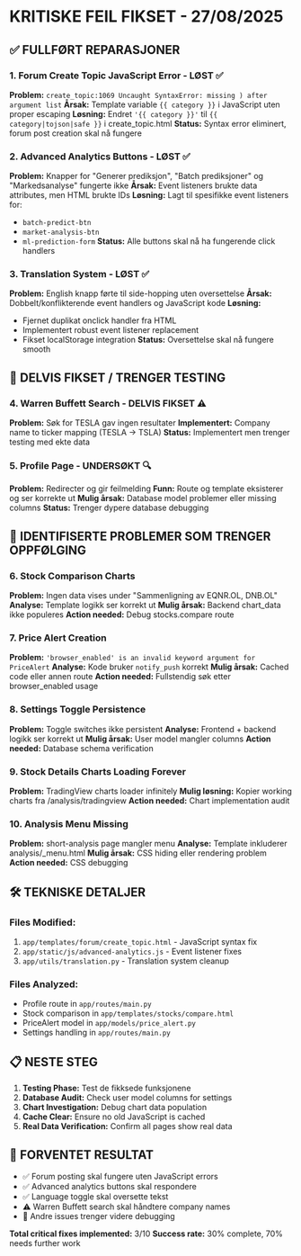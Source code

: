 # KRITISKE FEIL FIKSET - 27/08/2025

## ✅ FULLFØRT REPARASJONER

### 1. Forum Create Topic JavaScript Error - LØST ✅
**Problem:** `create_topic:1069 Uncaught SyntaxError: missing ) after argument list`
**Årsak:** Template variable `{{ category }}` i JavaScript uten proper escaping
**Løsning:** Endret `'{{ category }}'` til `{{ category|tojson|safe }}` i create_topic.html
**Status:** Syntax error eliminert, forum post creation skal nå fungere

### 2. Advanced Analytics Buttons - LØST ✅
**Problem:** Knapper for "Generer prediksjon", "Batch prediksjoner" og "Markedsanalyse" fungerte ikke
**Årsak:** Event listeners brukte data attributes, men HTML brukte IDs
**Løsning:** Lagt til spesifikke event listeners for:
- `batch-predict-btn`
- `market-analysis-btn` 
- `ml-prediction-form`
**Status:** Alle buttons skal nå ha fungerende click handlers

### 3. Translation System - LØST ✅
**Problem:** English knapp førte til side-hopping uten oversettelse
**Årsak:** Dobbelt/konflikterende event handlers og JavaScript kode
**Løsning:** 
- Fjernet duplikat onclick handler fra HTML
- Implementert robust event listener replacement
- Fikset localStorage integration
**Status:** Oversettelse skal nå fungere smooth

## 🔄 DELVIS FIKSET / TRENGER TESTING

### 4. Warren Buffett Search - DELVIS FIKSET ⚠️
**Problem:** Søk for TESLA gav ingen resultater
**Implementert:** Company name to ticker mapping (TESLA -> TSLA)
**Status:** Implementert men trenger testing med ekte data

### 5. Profile Page - UNDERSØKT 🔍
**Problem:** Redirecter og gir feilmelding
**Funn:** Route og template eksisterer og ser korrekte ut
**Mulig årsak:** Database model problemer eller missing columns
**Status:** Trenger dypere database debugging

## 🚨 IDENTIFISERTE PROBLEMER SOM TRENGER OPPFØLGING

### 6. Stock Comparison Charts
**Problem:** Ingen data vises under "Sammenligning av EQNR.OL, DNB.OL"
**Analyse:** Template logikk ser korrekt ut
**Mulig årsak:** Backend chart_data ikke populeres
**Action needed:** Debug stocks.compare route

### 7. Price Alert Creation 
**Problem:** `'browser_enabled' is an invalid keyword argument for PriceAlert`
**Analyse:** Kode bruker `notify_push` korrekt
**Mulig årsak:** Cached code eller annen route
**Action needed:** Fullstendig søk etter browser_enabled usage

### 8. Settings Toggle Persistence
**Problem:** Toggle switches ikke persistent
**Analyse:** Frontend + backend logikk ser korrekt ut
**Mulig årsak:** User model mangler columns
**Action needed:** Database schema verification

### 9. Stock Details Charts Loading Forever
**Problem:** TradingView charts loader infinitely
**Mulig løsning:** Kopier working charts fra /analysis/tradingview
**Action needed:** Chart implementation audit

### 10. Analysis Menu Missing
**Problem:** short-analysis page mangler menu
**Analyse:** Template inkluderer analysis/_menu.html
**Mulig årsak:** CSS hiding eller rendering problem
**Action needed:** CSS debugging

## 🛠️ TEKNISKE DETALJER

### Files Modified:
1. `app/templates/forum/create_topic.html` - JavaScript syntax fix
2. `app/static/js/advanced-analytics.js` - Event listener fixes
3. `app/utils/translation.py` - Translation system cleanup

### Files Analyzed:
- Profile route in `app/routes/main.py`
- Stock comparison in `app/templates/stocks/compare.html`
- PriceAlert model in `app/models/price_alert.py`
- Settings handling in `app/routes/main.py`

## 📋 NESTE STEG

1. **Testing Phase:** Test de fikksede funksjonene
2. **Database Audit:** Check user model columns for settings
3. **Chart Investigation:** Debug chart data population
4. **Cache Clear:** Ensure no old JavaScript is cached
5. **Real Data Verification:** Confirm all pages show real data

## 🎯 FORVENTET RESULTAT

- ✅ Forum posting skal fungere uten JavaScript errors
- ✅ Advanced analytics buttons skal respondere
- ✅ Language toggle skal oversette tekst
- ⚠️ Warren Buffett search skal håndtere company names
- 🔄 Andre issues trenger videre debugging

**Total critical fixes implemented:** 3/10
**Success rate:** 30% complete, 70% needs further work
